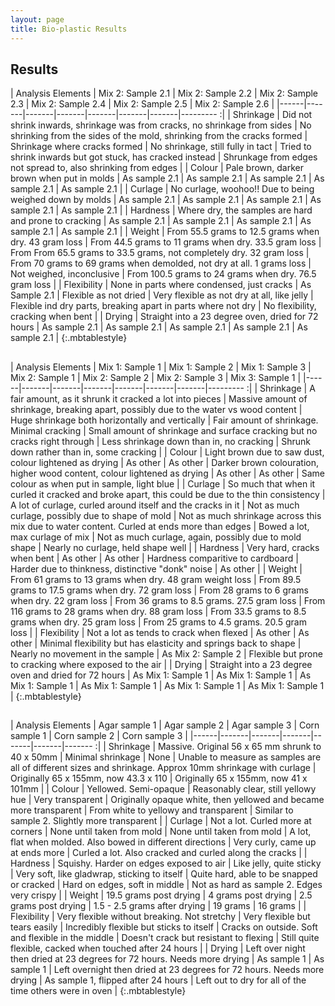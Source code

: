 ```yaml
---
layout: page
title: Bio-plastic Results
---
```

## Results

| Analysis Elements | Mix 2: Sample 2.1 | Mix 2: Sample 2.2 | Mix 2: Sample 2.3 | Mix 2: Sample 2.4 | Mix 2: Sample 2.5 | Mix 2: Sample 2.6 |
|------|-------|-------|-------|-------|-------|-------|--------- :|
| Shrinkage | Did not shrink inwards, shrinkage was from cracks, no shrinkage from sides | No shrinking from the sides of the mold, shrinking from the cracks formed | Shrinkage where cracks formed | No shrinkage, still fully in tact | Tried to shrink inwards but got stuck, has cracked instead | Shrunkage from edges not spread to, also shrinking from edges |
| Colour | Pale brown, darker brown when put in molds | As sample 2.1 | As sample 2.1 | As sample 2.1 | As sample 2.1 | As sample 2.1 |
| Curlage | No curlage, woohoo!! Due to being weighed down by molds | As sample 2.1 | As sample 2.1 | As sample 2.1 | As sample 2.1 | As sample 2.1 |
| Hardness | Where dry, the samples are hard and prone to cracking | As sample 2.1 | As sample 2.1 | As sample 2.1 | As sample 2.1 | As sample 2.1 |
| Weight | From 55.5 grams to 12.5 grams when dry. 43 gram loss | From 44.5 grams to 11 grams when dry. 33.5 gram loss | From From 65.5 grams to 33.5 grams, not completely dry. 32 gram loss | From 70 grams to 69 grams when demolded, not dry at all. 1 grams loss | Not weighed, inconclusive | From 100.5 grams to 24 grams when dry. 76.5 gram loss | 
| Flexibility | None in parts where condensed, just cracks | As Sample 2.1 | Flexible as not dried | Very flexible as not dry at all, like jelly | Flexible ind dry parts, breaking apart in parts where not dry | No flexibility, cracking when bent | 
| Drying | Straight into a 23 degree oven, dried for 72 hours | As sample 2.1 | As sample 2.1 | As sample 2.1 | As sample 2.1 | As sample 2.1 |
{:.mbtablestyle}
  
##
  
| Analysis Elements | Mix 1: Sample 1 | Mix 1: Sample 2 | Mix 1: Sample 3 | Mix 2: Sample 1 | Mix 2: Sample 2 | Mix 2: Sample 3 | Mix 3: Sample 1 |
|------|-------|-------|-------|-------|-------|-------|--------- :|
| Shrinkage | A fair amount, as it shrunk it cracked a lot into pieces | Massive amount of shrinkage, breaking apart, possibly due to the water vs wood content | Huge shrinkage both horizontally and vertically | Fair amount of shrinkage. Minimal cracking | Small amount of shrinkage and surface cracking but no cracks right through | Less shrinkage down than in, no cracking | Shrunk down rather than in, some cracking |
| Colour | Light brown due to saw dust, colour lightened as drying | As other | As other | Darker brown colouration, higher wood content, colour lightened as drying | As other | As other | Same colour as when put in sample, light blue |
| Curlage | So much that when it curled it cracked and broke apart, this could be due to the thin consistency | A lot of curlage, curled around itself and the cracks in it | Not as much curlage, possibly due to shape of mold | Not as much shrinkage across this mix due to water content. Curled at ends more than edges | Bowed a lot, max curlage of mix | Not as much curlage, again, possibly due to mold shape | Nearly no curlage, held shape well | 
| Hardness | Very hard, cracks when bent | As other | As other | Hardness comparitive to cardboard | Harder due to thinkness, distinctive "donk" noise | As other | 
| Weight | From 61 grams to 13 grams when dry. 48 gram weight loss | From 89.5 grams to 17.5 grams when dry. 72 gram loss | From 28 grams to 6 grams when dry. 22 gram loss | From 36 grams to 8.5 grams. 27.5 gram loss | From 116 grams to 28 grams when dry. 88 gram loss | From 33.5 grams to 8.5 grams when dry. 25 gram loss | From 25 grams to 4.5 grams. 20.5 gram loss |
| Flexibility | Not a lot as tends to crack when flexed | As other | As other | Minimal flexibility but has elasticity and springs back to shape | Nearly no movement in the sample | As Mix 2: Sample 2 | Flexible but prone to cracking where exposed to the air |
| Drying | Straight into a 23 degree oven and dried for 72 hours | As Mix 1: Sample 1 | As Mix 1: Sample 1 | As Mix 1: Sample 1 | As Mix 1: Sample 1 | As Mix 1: Sample 1 | As Mix 1: Sample 1 |
{:.mbtablestyle}
  
##
  
| Analysis Elements | Agar sample 1 | Agar sample 2 | Agar sample 3 | Corn sample 1 | Corn sample 2 | Corn sample 3 |
|------|-------|-------|-------|-------|-------|------- :|
| Shrinkage | Massive. Original 56 x 65 mm shrunk to 40 x 50mm | Minimal shrinkage | None | Unable to measure as samples are all of different sizes and shrinkage. Approx 10mm shrinkage with curlage | Originally 65 x 155mm, now 43.3 x 110 | Originally 65 x 155mm, now 41 x 101mm |
| Colour | Yellowed. Semi-opaque | Reasonably clear, still yellowy hue | Very transparent | Originally opaque white, then yellowed and became more transparent | From white to yellowy and transparent | Similar to sample 2. Slightly more transparent |
| Curlage | Not a lot. Curled more at corners | None until taken from mold | None until taken from mold | A lot, flat when molded. Also bowed in different directions | Very curly, came up at ends more | Curled a lot. Also cracked and curled along the cracks |
| Hardness | Squishy. Harder on edges exposed to air | Like jelly, quite sticky | Very soft, like gladwrap, sticking to itself | Quite hard, able to be snapped or cracked | Hard on edges, soft in middle | Not as hard as sample 2. Edges very crispy |
| Weight | 19.5 grams post drying | 4 grams post drying | 2.5 grams post drying | 1.5 - 2.5 grams after drying | 19 grams | 16 grams |
| Flexibility | Very flexible without breaking. Not stretchy | Very flexible but tears easily | Incredibly flexible but sticks to itself | Cracks on outside. Soft and flexible in the middle | Doesn't crack but resistant to flexing | Still quite flexible, cacked when touched after 24 hours |
| Drying | Left over night then dried at 23 degrees for 72 hours. Needs more drying | As sample 1 | As sample 1 | Left overnight then dried at 23 degrees for 72 hours. Needs more drying | As sample 1, flipped after 24 hours | Left out to dry for all of the time others were in oven |
{:.mbtablestyle}



